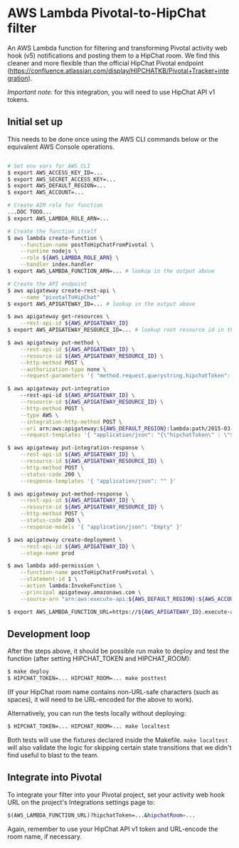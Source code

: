 # AWS Lambda Pivotal-to-HipChat filter

An AWS Lambda function for filtering and transforming Pivotal activity web hook (v5) notifications and posting them to a HipChat room.  We find this cleaner and more flexible than the official HipChat Pivotal endpoint (https://confluence.atlassian.com/display/HIPCHATKB/Pivotal+Tracker+integration).

*Important note:* for this integration, you will need to use HipChat API v1 tokens.  

## Initial set up

This needs to be done once using the AWS CLI commands below or the equivalent AWS Console operations.

```bash

# Set env vars for AWS CLI
$ export AWS_ACCESS_KEY_ID=...
$ export AWS_SECRET_ACCESS_KEY=...
$ export AWS_DEFAULT_REGION=...
$ export AWS_ACCOUNT=...

# Create AIM role for function
...DOC TODO...
$ export AWS_LAMBDA_ROLE_ARN=...

# Create the function itself
$ aws lambda create-function \
	--function-name postToHipChatFromPivotal \
	--runtime nodejs \
	--role ${AWS_LAMBDA_ROLE_ARN} \
	--handler index.handler
$ export AWS_LAMBDA_FUNCTION_ARN=... # lookup in the output above

# Create the API endpoint
$ aws apigateway create-rest-api \
	--name "pivotalToHipChat"
$ export AWS_APIGATEWAY_ID=... # lookup in the output above

$ aws apigateway get-resources \
	--rest-api-id ${AWS_APIGATEWAY_ID}
$ export AWS_APIGATEWAY_RESOURCE_ID=... # lookup root resource id in the output above

$ aws apigateway put-method \
	--rest-api-id ${AWS_APIGATEWAY_ID} \
	--resource-id ${AWS_APIGATEWAY_RESOURCE_ID} \
	--http-method POST \
	--authorization-type none \
	--request-parameters '{ "method.request.querystring.hipchatToken": false, "method.request.querystring.hipchatRoom": false }'

$ aws apigateway put-integration 
	--rest-api-id ${AWS_APIGATEWAY_ID} \
	--resource-id ${AWS_APIGATEWAY_RESOURCE_ID} \
	--http-method POST \
	--type AWS \
	--integration-http-method POST \
	--uri arn:aws:apigateway:${AWS_DEFAULT_REGION}:lambda:path/2015-03-31/functions/${AWS_LAMBDA_FUNCTION_ARN}/invocations \
	--request-templates '{ "application/json": "{\"hipchatToken\" : \"$util.urlDecode($input.params('\''hipchatToken'\''))\", \"hipchatRoom\" : \"$util.urlDecode($input.params('\''hipchatRoom'\''))\", \"activity\" : $input.json('\''$'\'')}"}'

$ aws apigateway put-integration-response \
	--rest-api-id ${AWS_APIGATEWAY_ID} \
	--resource-id ${AWS_APIGATEWAY_RESOURCE_ID} \
	--http-method POST \
	--status-code 200 \
	--response-templates '{ "application/json": "" }'

$ aws apigateway put-method-response \
	--rest-api-id ${AWS_APIGATEWAY_ID} \
	--resource-id ${AWS_APIGATEWAY_RESOURCE_ID} \
	--http-method POST \
	--status-code 200 \
	--response-models '{ "application/json": "Empty" }'

$ aws apigateway create-deployment \
	--rest-api-id ${AWS_APIGATEWAY_ID} \
    --stage-name prod

$ aws lambda add-permission \
	--function-name postToHipChatFromPivotal \
	--statement-id 1 \
	--action lambda:InvokeFunction \
	--principal apigateway.amazonaws.com \
	--source-arn "arn:aws:execute-api:${AWS_DEFAULT_REGION}:${AWS_ACCOUNT}:${AWS_APIGATEWAY_ID}/*/POST/"

$ export AWS_LAMBDA_FUNCTION_URL=https://${AWS_APIGATEWAY_ID}.execute-api.${AWS_DEFAULT_REGION}.amazonaws.com/prod
```

## Development loop

After the steps above, it should be possible run make to deploy and test the function (after setting HIPCHAT_TOKEN and HIPCHAT_ROOM):

```bash
$ make deploy
$ HIPCHAT_TOKEN=... HIPCHAT_ROOM=... make posttest
```

(If your HipChat room name contains non-URL-safe characters (such as spaces), it will need to be URL-encoded for the above to work).

Alternatively, you can run the tests locally without deploying:

```bash
$ HIPCHAT_TOKEN=... HIPCHAT_ROOM=... make localtest
```

Both tests will use the fixtures declared inside the Makefile.  ```make localtest``` will also validate the logic for skipping certain state transitions that we didn't find useful to blast to the team.

## Integrate into Pivotal

To integrate your filter into your Pivotal project, set your activity web hook URL on the project's Integrations settings page to:

```bash
$(AWS_LAMBDA_FUNCTION_URL)?hipchatToken=...&hipchatRoom=...
```

Again, remember to use your HipChat API v1 token and URL-encode the room name, if necessary.




